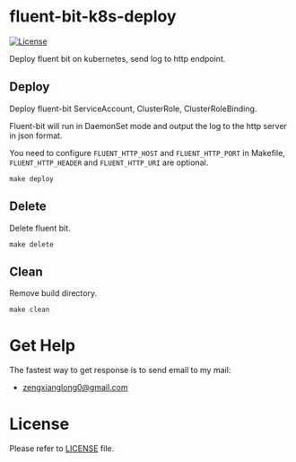 # fluent-bit-k8s-deploy
[![License](https://img.shields.io/badge/license-Apache%202-4EB1BA.svg)](https://www.apache.org/licenses/LICENSE-2.0.html)

Deploy fluent bit on kubernetes, send log to http endpoint.

## Deploy
Deploy fluent-bit ServiceAccount, ClusterRole, ClusterRoleBinding.

Fluent-bit will run in DaemonSet mode and output the log to the http server in json format.

You need to configure `FLUENT_HTTP_HOST` and `FLUENT_HTTP_PORT` in Makefile, 
`FLUENT_HTTP_HEADER` and `FLUENT_HTTP_URI` are optional.

```
make deploy
```

## Delete
Delete fluent bit.

```
make delete
```

## Clean
Remove build directory.
```
make clean
```

# Get Help
The fastest way to get response is to send email to my mail:
- <zengxianglong0@gmail.com>

# License
Please refer to [LICENSE](https://github.com/alandtsang/fluent-bit-k8s-deploy/blob/master/LICENSE) file.
